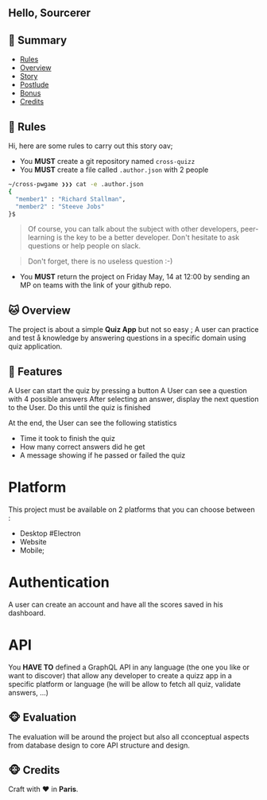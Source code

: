 ## Hello, Sourcerer

## <a name='TOC'>🐼 Summary</a>

* [Rules](#rules)
* [Overview](#overview)
* [Story](#story)
* [Postlude](#postlude)
* [Bonus](#bonus)
* [Credits](#credits)

## <a name='overview'>🦊 Rules</a>

Hi, here are some rules to carry out this story oav;

* You **MUST** create a git repository named `cross-quizz`
* You **MUST** create a file called `.author.json` with 2 people 

```sh
~/cross-pwgame ❯❯❯ cat -e .author.json
{
  "member1" : "Richard Stallman",
  "member2" : "Steeve Jobs"
}$
```

> Of course, you can talk about the subject with other developers, peer-learning is
> the key to be a better developer. Don't hesitate to ask questions or help people on slack.

> Don't forget, there is no useless question :-)

* You **MUST** return the project on Friday May, 14 at 12:00 by sending an MP on teams with the link of your github repo.

## <a name='overview'>🐱 Overview</a>

The project is about a simple **Quiz App** but not so easy ;
A user can practice and test å knowledge by answering questions in a specific domain using quiz application.

## <a name='story'>🐨 Features</a>

A User can start the quiz by pressing a button
A User can see a question with 4 possible answers
After selecting an answer, display the next question to the User. Do this until the quiz is finished

At the end, the User can see the following statistics
- Time it took to finish the quiz
- How many correct answers did he get
- A message showing if he passed or failed the quiz

# Platform

This project must be available on 2 platforms that you can choose between :
- Desktop #Electron
- Website
- Mobile;

# Authentication

A user can create an account and have all the scores saved in his dashboard. 

# API

You **HAVE TO** defined a GraphQL API in any language (the one you like or want to discover) that allow any developer to create a quizz app in a specific platform or language (he will be allow to fetch all quiz, validate answers, ...)

## <a name='credits'>🐵 Evaluation</a>

The evaluation will be around the project but also all cconceptual aspects from database design to core API structure and design.

## <a name='credits'>🐵 Credits</a>

Craft with :heart: in **Paris**.
